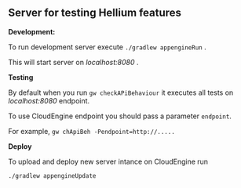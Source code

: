 Server for testing Hellium features
-----------------------------------

**Development:**

To run development server execute `./gradlew appengineRun` . 

This will start server on *localhost:8080* .

 
**Testing**

By default when you run `gw checkAPiBehaviour` it executes all tests on *localhost:8080* endpoint.

To use CloudEngine endpoint you should pass a parameter `endpoint`. 

For example, `gw chApiBeh -Pendpoint=http://.....` 


**Deploy**

To upload and deploy new server intance on CloudEngine run 

`./gradlew appengineUpdate`